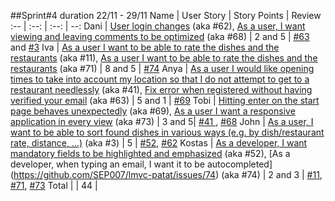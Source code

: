 ##Sprint#4 duration 22/11 - 29/11
Name | User Story | Story Points | Review
:-- | :--: | :--: | --:
Dani | [User login changes](https://github.com/SEP007/lmvc-patat/issues/62) (aka #62), [As a user, I want viewing and leaving comments to be optimized](https://github.com/SEP007/lmvc-patat/issues/68) (aka #68)  | 2 and 5 | [#63](https://github.com/SEP007/lmvc-patat/issues/63) and [#3](https://github.com/SEP007/lmvc-patat/issues/3)
Iva | [As a user I want to be able to rate the dishes and the restaurants](https://github.com/SEP007/lmvc-patat/issues/11) (aka #11), [As a user I want to be able to rate the dishes and the restaurants](https://github.com/SEP007/lmvc-patat/issues/71) (aka #71) | 8 and 5 | [#74](https://github.com/SEP007/lmvc-patat/issues/74)
Anya | [As a user I would like opening times to take into account my location so that I do not attempt to get to a restaurant needlessly](https://github.com/SEP007/lmvc-patat/issues/41) (aka #41), [Fix error when registered without having verified your email](https://github.com/SEP007/lmvc-patat/issues/63) (aka #63)  | 5 and 1 | [#69](https://github.com/SEP007/lmvc-patat/issues/69)
Tobi | [Hitting enter on the start page behaves unexpectedly](https://github.com/SEP007/lmvc-patat/issues/69) (aka #69),  [As a user I want a responsive application in every view](https://github.com/SEP007/lmvc-patat/issues/73) (aka #73) | 3 and 5| [#41 ](https://github.com/SEP007/lmvc-patat/issues/41), [#68](https://github.com/SEP007/lmvc-patat/issues/68)
John | [As a user, I want to be able to sort found dishes in various ways (e.g. by dish/restaurant rate, distance, ...)](https://github.com/SEP007/lmvc-patat/issues/3) (aka #3) | 5 | [#52](https://github.com/SEP007/lmvc-patat/issues/52), [#62](https://github.com/SEP007/lmvc-patat/issues/62)
Kostas | [As a developer, I want mandatory fields to be highlighted and emphasized](https://github.com/SEP007/lmvc-patat/issues/52) (aka #52), [As a developer, when typing an email, I want it to be autocompleted] (https://github.com/SEP007/lmvc-patat/issues/74) (aka #74) | 2 and 3 | [#11](https://github.com/SEP007/lmvc-patat/issues/11), [#71](https://github.com/SEP007/lmvc-patat/issues/71), [#73](https://github.com/SEP007/lmvc-patat/issues/73)
Total | | 44 |
